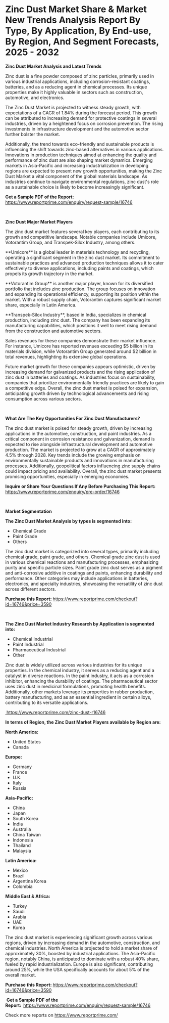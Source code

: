<p><h1>Zinc Dust Market Share & Market New Trends Analysis Report By Type, By Application, By End-use, By Region, And Segment Forecasts, 2025 - 2032</h1></p><p><strong>Zinc Dust Market Analysis and Latest Trends</strong></p>
<p><p>Zinc dust is a fine powder composed of zinc particles, primarily used in various industrial applications, including corrosion-resistant coatings, batteries, and as a reducing agent in chemical processes. Its unique properties make it highly valuable in sectors such as construction, automotive, and electronics.</p><p>The Zinc Dust Market is projected to witness steady growth, with expectations of a CAGR of 1.84% during the forecast period. This growth can be attributed to increasing demand for protective coatings in several industries, driven by a heightened focus on corrosion prevention. The rising investments in infrastructure development and the automotive sector further bolster the market.</p><p>Additionally, the trend towards eco-friendly and sustainable products is influencing the shift towards zinc-based alternatives in various applications. Innovations in production techniques aimed at enhancing the quality and performance of zinc dust are also shaping market dynamics. Emerging markets in Asia-Pacific and increasing industrialization in developing regions are expected to present new growth opportunities, making the Zinc Dust Market a vital component of the global materials landscape. As industries continue to navigate environmental regulations, zinc dust's role as a sustainable choice is likely to become increasingly significant.</p></p>
<p><strong>Get a Sample PDF of the Report:&nbsp;</strong> <a href="https://www.reportprime.com/enquiry/request-sample/16746?utm_campaign=3359&utm_medium=2&utm_source=Github&utm_content=ia&utm_term=18032025&utm_id=zinc-dust">https://www.reportprime.com/enquiry/request-sample/16746</a></p>
<p>&nbsp;</p>
<p><strong>Zinc Dust Major Market Players</strong></p>
<p><p>The zinc dust market features several key players, each contributing to its growth and competitive landscape. Notable companies include Umicore, Votorantim Group, and Transpek-Silox Industry, among others.</p><p>**Umicore** is a global leader in materials technology and recycling, operating a significant segment in the zinc dust market. Its commitment to sustainable practices and advanced production techniques allows it to cater effectively to diverse applications, including paints and coatings, which propels its growth trajectory in the market.</p><p>**Votorantim Group** is another major player, known for its diversified portfolio that includes zinc production. The group focuses on innovation and expanding its operational efficiency, supporting its position within the market. With a robust supply chain, Votorantim captures significant market share, especially in Latin America.</p><p>**Transpek-Silox Industry**, based in India, specializes in chemical production, including zinc dust. The company has been expanding its manufacturing capabilities, which positions it well to meet rising demand from the construction and automotive sectors.</p><p>Sales revenues for these companies demonstrate their market influence. For instance, Umicore has reported revenues exceeding $5 billion in its materials division, while Votorantim Group generated around $2 billion in total revenues, highlighting its extensive global operations. </p><p>Future market growth for these companies appears optimistic, driven by increasing demand for galvanized products and the rising application of zinc dust in batteries and coatings. As industries focus on sustainability, companies that prioritize environmentally friendly practices are likely to gain a competitive edge. Overall, the zinc dust market is poised for expansion, anticipating growth driven by technological advancements and rising consumption across various sectors.</p></p>
<p>&nbsp;</p>
<p><strong>What Are The Key Opportunities For Zinc Dust Manufacturers?</strong></p>
<p><p>The zinc dust market is poised for steady growth, driven by increasing applications in the automotive, construction, and paint industries. As a critical component in corrosion resistance and galvanization, demand is expected to rise alongside infrastructural development and automotive production. The market is projected to grow at a CAGR of approximately 4.5% through 2028. Key trends include the growing emphasis on environmentally sustainable products and innovations in manufacturing processes. Additionally, geopolitical factors influencing zinc supply chains could impact pricing and availability. Overall, the zinc dust market presents promising opportunities, especially in emerging economies.</p></p>
<p><strong>Inquire or Share Your Questions If Any Before Purchasing This Report:</strong> <a href="https://www.reportprime.com/enquiry/pre-order/16746?utm_campaign=3359&utm_medium=2&utm_source=Github&utm_content=ia&utm_term=18032025&utm_id=zinc-dust">https://www.reportprime.com/enquiry/pre-order/16746</a></p>
<p>&nbsp;</p>
<p><strong>Market Segmentation</strong></p>
<p><strong>The Zinc Dust Market Analysis by types is segmented into:</strong></p>
<p><ul><li>Chemical Grade</li><li>Paint Grade</li><li>Others</li></ul></p>
<p><p>The zinc dust market is categorized into several types, primarily including chemical grade, paint grade, and others. Chemical grade zinc dust is used in various chemical reactions and manufacturing processes, emphasizing purity and specific particle sizes. Paint grade zinc dust serves as a pigment and anti-corrosive additive in coatings and paints, enhancing durability and performance. Other categories may include applications in batteries, electronics, and specialty industries, showcasing the versatility of zinc dust across different sectors.</p></p>
<p><strong>Purchase this Report:&nbsp;</strong><a href="https://www.reportprime.com/checkout?id=16746&price=3590&utm_campaign=3359&utm_medium=2&utm_source=Github&utm_content=ia&utm_term=18032025&utm_id=zinc-dust">https://www.reportprime.com/checkout?id=16746&price=3590</a></p>
<p>&nbsp;</p>
<p><strong>The Zinc Dust Market Industry Research by Application is segmented into:</strong></p>
<p><ul><li>Chemical Industrial</li><li>Paint Industrial</li><li>Pharmaceutical Industrial</li><li>Other</li></ul></p>
<p><p>Zinc dust is widely utilized across various industries for its unique properties. In the chemical industry, it serves as a reducing agent and a catalyst in diverse reactions. In the paint industry, it acts as a corrosion inhibitor, enhancing the durability of coatings. The pharmaceutical sector uses zinc dust in medicinal formulations, promoting health benefits. Additionally, other markets leverage its properties in rubber production, battery manufacturing, and as an essential ingredient in certain alloys, contributing to its versatile applications.</p></p>
<p><a href="https://www.reportprime.com/zinc-dust-r16746?utm_campaign=3359&utm_medium=2&utm_source=Github&utm_content=ia&utm_term=18032025&utm_id=zinc-dust">&nbsp;https://www.reportprime.com/zinc-dust-r16746</a></p>
<p><strong>In terms of Region, the Zinc Dust Market Players available by Region are:</strong></p>
<p>
    <p> <strong> North America: </strong>
        <ul>
            <li>United States</li>
            <li>Canada</li>
        </ul>
        </p> 
    <p> <strong> Europe: </strong>
        <ul>
            <li>Germany</li>
            <li>France</li>
            <li>U.K.</li>
            <li>Italy</li>
            <li>Russia</li>
        </ul>
        </p> 
    <p> <strong> Asia-Pacific: </strong>
        <ul>
            <li>China</li>
            <li>Japan</li>
            <li>South Korea</li>
            <li>India</li>
            <li>Australia</li>
            <li>China Taiwan</li>
            <li>Indonesia</li>
            <li>Thailand</li>
            <li>Malaysia</li>
        </ul>
        </p> 
    <p> <strong> Latin America: </strong>
        <ul>
            <li>Mexico</li>
            <li>Brazil</li>
            <li>Argentina Korea</li>
            <li>Colombia</li>
        </ul>
        </p> 
    <p> <strong> Middle East & Africa: </strong>
        <ul>
            <li>Turkey</li>
            <li>Saudi</li>
            <li>Arabia</li>
            <li>UAE</li>
            <li>Korea</li>
        </ul>
    </p>
    </p>
<p><p>The zinc dust market is experiencing significant growth across various regions, driven by increasing demand in the automotive, construction, and chemical industries. North America is projected to hold a market share of approximately 30%, boosted by industrial applications. The Asia-Pacific region, notably China, is anticipated to dominate with a robust 40% share, fueled by rapid industrialization. Europe is also significant, contributing around 25%, while the USA specifically accounts for about 5% of the overall market.</p></p>
<p><strong>Purchase this Report: </strong><a href="https://www.reportprime.com/checkout?id=16746&price=3590&utm_campaign=3359&utm_medium=2&utm_source=Github&utm_content=ia&utm_term=18032025&utm_id=zinc-dust">https://www.reportprime.com/checkout?id=16746&price=3590</a></p>
<p>&nbsp;<strong>Get a Sample PDF of the Report:&nbsp;&nbsp;</strong><a href="https://www.reportprime.com/enquiry/request-sample/16746?utm_campaign=3359&utm_medium=2&utm_source=Github&utm_content=ia&utm_term=18032025&utm_id=zinc-dust">https://www.reportprime.com/enquiry/request-sample/16746</a></p>
<p><strong></strong></p>
<p>Check more reports on <a href="https://www.reportprime.com/?utm_campaign=3359&utm_medium=2&utm_source=Github&utm_content=ia&utm_term=18032025&utm_id=zinc-dust">https://www.reportprime.com/</a></p>
